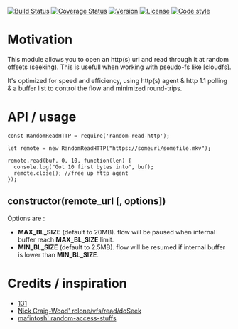 [![Build Status](https://travis-ci.org/131/random-read-http.svg?branch=master)](https://travis-ci.org/131/random-read-http)
[![Coverage Status](https://coveralls.io/repos/github/131/random-read-http/badge.svg?branch=master)](https://coveralls.io/github/131/random-read-http?branch=master)
[![Version](https://img.shields.io/npm/v/random-read-http.svg)](https://www.npmjs.com/package/random-read-http)
[![License](https://img.shields.io/badge/license-MIT-blue.svg)](http://opensource.org/licenses/MIT)
[![Code style](https://img.shields.io/badge/code%2fstyle-ivs-green.svg)](https://www.npmjs.com/package/eslint-plugin-ivs)



# Motivation

This module allows you to open an http(s) url and read through it at random offsets (seeking). This is usefull when working with pseudo-fs like [cloudfs].

It's optimized for speed and efficiency, using http(s) agent & http 1.1 polling & a buffer list to control the flow and minimized round-trips.


# API / usage

```
const RandomReadHTTP = require('random-read-http');

let remote = new RandomReadHTTP("https://someurl/somefile.mkv");

remote.read(buf, 0, 10, function(len) {
  console.log("Got 10 first bytes into", buf);
  remote.close(); //free up http agent
});

```

## constructor(remote_url [, options]) 
Options are :
* **MAX_BL_SIZE** (default to 20MB). flow will be paused when internal buffer reach **MAX_BL_SIZE** limit.
* **MIN_BL_SIZE** (default to 2.5MB). flow will be resumed if internal buffer is lower than **MIN_BL_SIZE**.



# Credits / inspiration
* [131](https://github.com/131)
* [Nick Craig-Wood' rclone/vfs/read/doSeek](https://github.com/ncw/rclone/blob/master/vfs/read.go#L217)
* [mafintosh' random-access-stuffs](https://github.com/random-access-storage)

